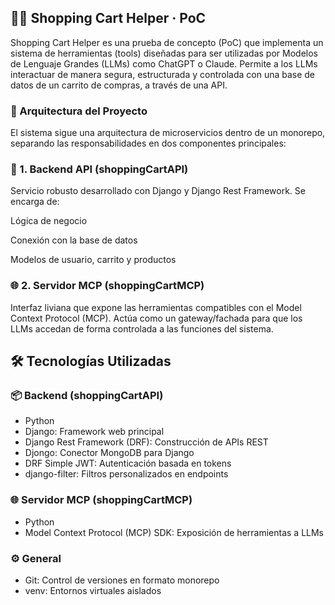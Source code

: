 ## 🛒🤖 Shopping Cart Helper · PoC
Shopping Cart Helper es una prueba de concepto (PoC) que implementa un sistema de herramientas (tools) diseñadas para ser utilizadas por Modelos de Lenguaje Grandes (LLMs) como ChatGPT o Claude.
Permite a los LLMs interactuar de manera segura, estructurada y controlada con una base de datos de un carrito de compras, a través de una API.

### 🧠 Arquitectura del Proyecto
El sistema sigue una arquitectura de microservicios dentro de un monorepo, separando las responsabilidades en dos componentes principales:

### 🔧 1. Backend API (shoppingCartAPI)
Servicio robusto desarrollado con Django y Django Rest Framework. Se encarga de:

Lógica de negocio

Conexión con la base de datos

Modelos de usuario, carrito y productos

### 🌐 2. Servidor MCP (shoppingCartMCP)
Interfaz liviana que expone las herramientas compatibles con el Model Context Protocol (MCP).
Actúa como un gateway/fachada para que los LLMs accedan de forma controlada a las funciones del sistema.

## 🛠️ Tecnologías Utilizadas
### 📦 Backend (shoppingCartAPI)
- Python
- Django: Framework web principal
- Django Rest Framework (DRF): Construcción de APIs REST
- Djongo: Conector MongoDB para Django
- DRF Simple JWT: Autenticación basada en tokens
- django-filter: Filtros personalizados en endpoints

### 🌐 Servidor MCP (shoppingCartMCP)
- Python
- Model Context Protocol (MCP) SDK: Exposición de herramientas a LLMs

### ⚙️ General
- Git: Control de versiones en formato monorepo
- venv: Entornos virtuales aislados

 
